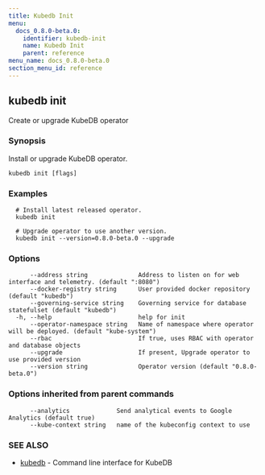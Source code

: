 ```yaml
---
title: Kubedb Init
menu:
  docs_0.8.0-beta.0:
    identifier: kubedb-init
    name: Kubedb Init
    parent: reference
menu_name: docs_0.8.0-beta.0
section_menu_id: reference
---
```

## kubedb init

Create or upgrade KubeDB operator

### Synopsis

Install or upgrade KubeDB operator.

```
kubedb init [flags]
```

### Examples

```
  # Install latest released operator.
  kubedb init
  
  # Upgrade operator to use another version.
  kubedb init --version=0.8.0-beta.0 --upgrade
```

### Options

```
      --address string              Address to listen on for web interface and telemetry. (default ":8080")
      --docker-registry string      User provided docker repository (default "kubedb")
      --governing-service string    Governing service for database statefulset (default "kubedb")
  -h, --help                        help for init
      --operator-namespace string   Name of namespace where operator will be deployed. (default "kube-system")
      --rbac                        If true, uses RBAC with operator and database objects
      --upgrade                     If present, Upgrade operator to use provided version
      --version string              Operator version (default "0.8.0-beta.0")
```

### Options inherited from parent commands

```
      --analytics             Send analytical events to Google Analytics (default true)
      --kube-context string   name of the kubeconfig context to use
```

### SEE ALSO

* [kubedb](/docs/0.8.0-beta.0/reference/kubedb)	 - Command line interface for KubeDB


